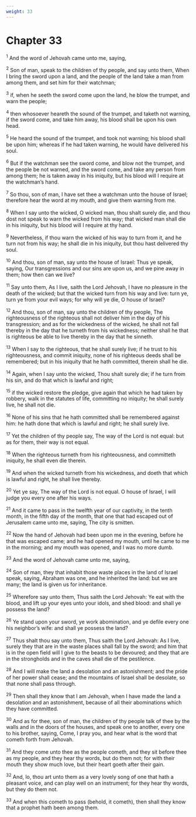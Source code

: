 ```yaml
---
weight: 33
---
```


# Chapter 33

<sup>1</sup> And the word of Jehovah came unto me, saying, 

<sup>2</sup> Son of man, speak to the children of thy people, and say unto them, When I bring the sword upon a land, and the people of the land take a man from among them, and set him for their watchman; 

<sup>3</sup> if, when he seeth the sword come upon the land, he blow the trumpet, and warn the people; 

<sup>4</sup> then whosoever heareth the sound of the trumpet, and taketh not warning, if the sword come, and take him away, his blood shall be upon his own head. 

<sup>5</sup> He heard the sound of the trumpet, and took not warning; his blood shall be upon him; whereas if he had taken warning, he would have delivered his soul. 

<sup>6</sup> But if the watchman see the sword come, and blow not the trumpet, and the people be not warned, and the sword come, and take any person from among them; he is taken away in his iniquity, but his blood will I require at the watchman’s hand. 

<sup>7</sup> So thou, son of man, I have set thee a watchman unto the house of Israel; therefore hear the word at my mouth, and give them warning from me. 

<sup>8</sup> When I say unto the wicked, O wicked man, thou shalt surely die, and thou dost not speak to warn the wicked from his way; that wicked man shall die in his iniquity, but his blood will I require at thy hand. 

<sup>9</sup> Nevertheless, if thou warn the wicked of his way to turn from it, and he turn not from his way; he shall die in his iniquity, but thou hast delivered thy soul. 

<sup>10</sup> And thou, son of man, say unto the house of Israel: Thus ye speak, saying, Our transgressions and our sins are upon us, and we pine away in them; how then can we live? 

<sup>11</sup> Say unto them, As I live, saith the Lord Jehovah, I have no pleasure in the death of the wicked; but that the wicked turn from his way and live: turn ye, turn ye from your evil ways; for why will ye die, O house of Israel? 

<sup>12</sup> And thou, son of man, say unto the children of thy people, The righteousness of the righteous shall not deliver him in the day of his transgression; and as for the wickedness of the wicked, he shall not fall thereby in the day that he turneth from his wickedness; neither shall he that is righteous be able to live thereby in the day that he sinneth. 

<sup>13</sup> When I say to the righteous, that he shall surely live; if he trust to his righteousness, and commit iniquity, none of his righteous deeds shall be remembered; but in his iniquity that he hath committed, therein shall he die. 

<sup>14</sup> Again, when I say unto the wicked, Thou shalt surely die; if he turn from his sin, and do that which is lawful and right; 

<sup>15</sup> if the wicked restore the pledge, give again that which he had taken by robbery, walk in the statutes of life, committing no iniquity; he shall surely live, he shall not die. 

<sup>16</sup> None of his sins that he hath committed shall be remembered against him: he hath done that which is lawful and right; he shall surely live. 

<sup>17</sup> Yet the children of thy people say, The way of the Lord is not equal: but as for them, their way is not equal. 

<sup>18</sup> When the righteous turneth from his righteousness, and committeth iniquity, he shall even die therein. 

<sup>19</sup> And when the wicked turneth from his wickedness, and doeth that which is lawful and right, he shall live thereby. 

<sup>20</sup> Yet ye say, The way of the Lord is not equal. O house of Israel, I will judge you every one after his ways. 

<sup>21</sup> And it came to pass in the twelfth year of our captivity, in the tenth month, in the fifth day of the month, that one that had escaped out of Jerusalem came unto me, saying, The city is smitten. 

<sup>22</sup> Now the hand of Jehovah had been upon me in the evening, before he that was escaped came; and he had opened my mouth, until he came to me in the morning; and my mouth was opened, and I was no more dumb. 

<sup>23</sup> And the word of Jehovah came unto me, saying, 

<sup>24</sup> Son of man, they that inhabit those waste places in the land of Israel speak, saying, Abraham was one, and he inherited the land: but we are many; the land is given us for inheritance. 

<sup>25</sup> Wherefore say unto them, Thus saith the Lord Jehovah: Ye eat with the blood, and lift up your eyes unto your idols, and shed blood: and shall ye possess the land? 

<sup>26</sup> Ye stand upon your sword, ye work abomination, and ye defile every one his neighbor’s wife: and shall ye possess the land? 

<sup>27</sup> Thus shalt thou say unto them, Thus saith the Lord Jehovah: As I live, surely they that are in the waste places shall fall by the sword; and him that is in the open field will I give to the beasts to be devoured; and they that are in the strongholds and in the caves shall die of the pestilence. 

<sup>28</sup> And I will make the land a desolation and an astonishment; and the pride of her power shall cease; and the mountains of Israel shall be desolate, so that none shall pass through. 

<sup>29</sup> Then shall they know that I am Jehovah, when I have made the land a desolation and an astonishment, because of all their abominations which they have committed. 

<sup>30</sup> And as for thee, son of man, the children of thy people talk of thee by the walls and in the doors of the houses, and speak one to another, every one to his brother, saying, Come, I pray you, and hear what is the word that cometh forth from Jehovah. 

<sup>31</sup> And they come unto thee as the people cometh, and they sit before thee as my people, and they hear thy words, but do them not; for with their mouth they show much love, but their heart goeth after their gain. 

<sup>32</sup> And, lo, thou art unto them as a very lovely song of one that hath a pleasant voice, and can play well on an instrument; for they hear thy words, but they do them not. 

<sup>33</sup> And when this cometh to pass (behold, it cometh), then shall they know that a prophet hath been among them. 


